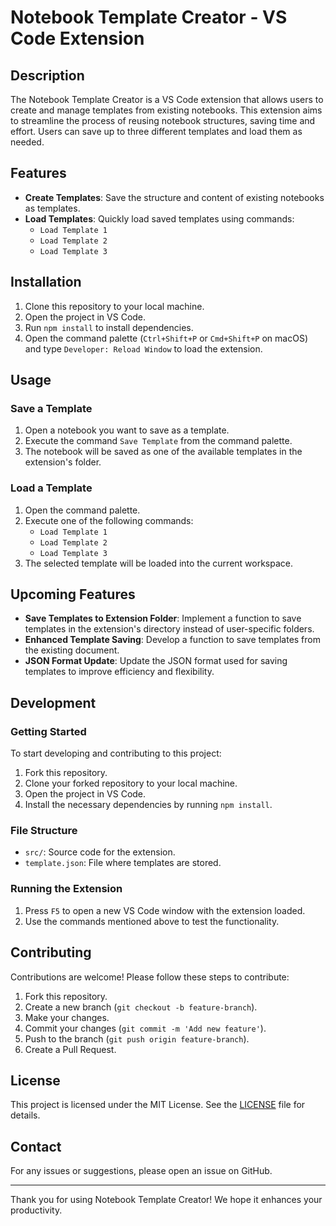 # Notebook Template Creator - VS Code Extension

## Description

The Notebook Template Creator is a VS Code extension that allows users to create and manage templates from existing notebooks. This extension aims to streamline the process of reusing notebook structures, saving time and effort. Users can save up to three different templates and load them as needed.

## Features

- **Create Templates**: Save the structure and content of existing notebooks as templates.
- **Load Templates**: Quickly load saved templates using commands:
  - `Load Template 1`
  - `Load Template 2`
  - `Load Template 3`

## Installation

1. Clone this repository to your local machine.
2. Open the project in VS Code.
3. Run `npm install` to install dependencies.
4. Open the command palette (`Ctrl+Shift+P` or `Cmd+Shift+P` on macOS) and type `Developer: Reload Window` to load the extension.

## Usage

### Save a Template

1. Open a notebook you want to save as a template.
2. Execute the command `Save Template` from the command palette.
3. The notebook will be saved as one of the available templates in the extension's folder.

### Load a Template

1. Open the command palette.
2. Execute one of the following commands:
   - `Load Template 1`
   - `Load Template 2`
   - `Load Template 3`
3. The selected template will be loaded into the current workspace.

## Upcoming Features

- **Save Templates to Extension Folder**: Implement a function to save templates in the extension's directory instead of user-specific folders.
- **Enhanced Template Saving**: Develop a function to save templates from the existing document.
- **JSON Format Update**: Update the JSON format used for saving templates to improve efficiency and flexibility.

## Development

### Getting Started

To start developing and contributing to this project:

1. Fork this repository.
2. Clone your forked repository to your local machine.
3. Open the project in VS Code.
4. Install the necessary dependencies by running `npm install`.

### File Structure

- `src/`: Source code for the extension.
- `template.json`: File where templates are stored.

### Running the Extension

1. Press `F5` to open a new VS Code window with the extension loaded.
2. Use the commands mentioned above to test the functionality.

## Contributing

Contributions are welcome! Please follow these steps to contribute:

1. Fork this repository.
2. Create a new branch (`git checkout -b feature-branch`).
3. Make your changes.
4. Commit your changes (`git commit -m 'Add new feature'`).
5. Push to the branch (`git push origin feature-branch`).
6. Create a Pull Request.

## License

This project is licensed under the MIT License. See the [LICENSE](LICENSE) file for details.

## Contact

For any issues or suggestions, please open an issue on GitHub.

---

Thank you for using Notebook Template Creator! We hope it enhances your productivity.
